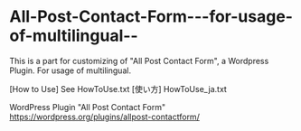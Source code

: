 # All-Post-Contact-Form---for-usage-of-multilingual--
This is a part for customizing of "All Post Contact Form", a Wordpress Plugin. For usage of multilingual.

[How to Use] See HowToUse.txt
[使い方] HowToUse_ja.txt


WordPress Plugin "All Post Contact Form"
https://wordpress.org/plugins/allpost-contactform/

